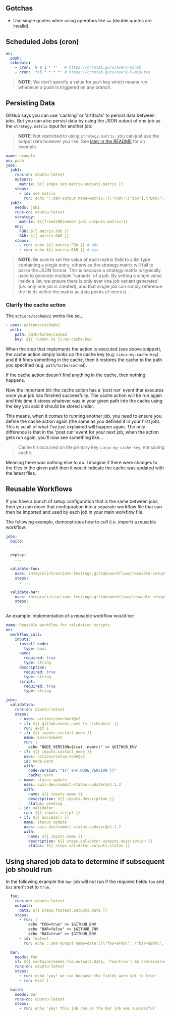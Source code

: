 ## Gotchas

- Use single quotes when using operators like `==` (double quotes are invalid).

## Scheduled Jobs (cron)

```yaml
on:
  push:
  schedule:
    - cron: '0 0 1 * *'   # https://crontab.guru/every-month
    - cron: '*/5 * * * *' # https://crontab.guru/every-5-minutes
```

> **NOTE**: We don't specify a value for `push` key which means run whenever a push is triggered on any branch.

## Persisting Data

GitHub says you can use 'caching' or 'artifacts' to persist data between jobs. But you can also persist data by using the JSON output of one job as the `strategy.matrix` input for another job:

> **NOTE**: Not restricted to using `strategy.matrix`, you can just use the output data however you like. See [later in the README](#using-shared-job-data-to-determine-if-subsequent-job-should-run) for an example.

```yaml
name: example
on: push
jobs:
  job1:
    runs-on: ubuntu-latest
    outputs:
      matrix: ${{ steps.set-matrix.outputs.matrix }}
    steps:
      - id: set-matrix
        run: echo "::set-output name=matrix::{\"FOO\":["abc"],\"BAR\":["xyz"]}"
  job2:
    needs: job1
    runs-on: ubuntu-latest
    strategy:
      matrix: ${{fromJSON(needs.job1.outputs.matrix)}}
    env:
      FOO: ${{ matrix.FOO }}
      BAR: ${{ matrix.BAR }}
    steps:
      - run: echo ${{ matrix.FOO }} # abc
      - run: echo ${{ matrix.BAR }} # xyz
```

> **NOTE**: Be sure to set the value of each matrix field to a list type containing a single entry, otherwise the strategy.matrix will fail to parse the JSON format. This is because a strategy.matrix is typically used to generate multiple 'variants' of a job. By setting a single value inside a list, we ensure there is only ever one job variant generated (i.e. only one job is created), and that single job can simply reference the fields within the matrix as data points of interest.

### Clarify the cache action

The `actions/cache@v2` works like so...

```yaml
- uses: actions/cache@v2
  with:
    path: path/to/be/cached
    key: ${{ runner.os }}-my-cache-key
```

When the step that implements the action is executed (see above snippet), the cache action simply looks up the cache key (e.g. `Linux-my-cache-key`) and if it finds something in the cache, then it restores the cache to the path you specified (e.g. `path/to/be/cached`). 

If the cache action doesn't find anything in the cache, then nothing happens. 

Now the important bit: the cache action has a 'post run' event that executes once your job has finished successfully. The cache action will be run again and this time it stores whatever was in your given path into the cache using the key you said it should be stored under.

This means, when it comes to running another job, you need to ensure you define the cache action again (the same as you defined it in your first job). This is so all of what I've just explained will happen again. The only difference is that in the 'post run' event for your next job, when the action gets run again, you'll now see something like...

> Cache hit occurred on the primary key `Linux-my-cache-key`, not saving cache.

Meaning there was nothing else to do. I imagine if there were changes to the files in the given path then it would indicate the cache was updated with the latest files.

## Reusable Workflows

If you have a bunch of setup configuration that is the same between jobs, then you can move that configuration into a separate workflow file that can then be imported and used by each job in your main workflow file.

The following example, demonstrates how to _call_ (i.e. import) a reusable workflow:

```yaml
jobs:
  build:
    ...

  deploy:
    ...

  validate-foo:
    uses: integralist/actions-testing/.github/workflows/resuable-setup@main # install node, rust, setup env vars etc
    steps: 
      - ...

  validate-bar:
    uses: integralist/actions-testing/.github/workflows/resuable-setup@main # install node, rust, setup env vars etc
    steps: 
      - ...
```

An example implementation of a reusable workflow would be:

```yaml
name: Reusable workflow for validation scripts
on:
  workflow_call:
    inputs:
      install_node:
        type: bool
      name:
        required: true
        type: string
      description:
        required: true
        type: string
      script:
        required: true
        type: string

jobs:
  validation:
    runs-on: ubuntu-latest
    steps:
      - uses: actions/checkout@v2
      - if: ${{ github.event_name != 'schedule' }}
        run: exit 1
      - if: ${{ inputs.install_node }}
        name: Environment
        run: |
          echo "NODE_VERSION=$(cat .nvmrc)" >> $GITHUB_ENV
      - if: ${{ inputs.install_node }}
        uses: actions/setup-node@v2
        id: node-yarn
        with:
          node-version: "${{ env.NODE_VERSION }}"
          cache: yarn
      - name: status update
        uses: ouzi-dev/commit-status-updater@v1.1.2
        with:
          name: ${{ inputs.name }}
          description: ${{ inputs.description }}
          status: pending
      - id: validator
        run: ${{ inputs.script }}
      - if: ${{ success() }}
        name: status update
        uses: ouzi-dev/commit-status-updater@v1.1.2
        with:
          name: ${{ inputs.name }}
          description: ${{ steps.validator.outputs.description }}
          status: ${{ steps.validator.outputs.status }}
```

## Using shared job data to determine if subsequent job should run

In the following example the `bar` job will not run if the required fields `foo` and `baz` aren't set to `true`.

```yaml
  foo:
    runs-on: ubuntu-latest
    outputs:
      data: ${{ steps.footest.outputs.data }}
    steps:
      - run: |
          echo "FOO=true" >> $GITHUB_ENV
          echo "BAR=false" >> $GITHUB_ENV
          echo "BAZ=true" >> $GITHUB_ENV
      - id: footest
        run: echo ::set-output name=data::[\"foo=$FOO\", \"bar=$BAR\", \"baz=$BAZ\"]

  bar:
    needs: foo
    if: ${{ contains(needs.foo.outputs.data, 'foo=true') && contains(needs.foo.outputs.data, 'baz=true') }}
    runs-on: ubuntu-latest
    steps:
      - run: echo 'yay! we ran because the fields were set to true'
      - run: exit 1

  build:
    needs: bar
    runs-on: ubuntu-latest
    steps:
      - run: echo 'yay! this job ran as the bar job was successful'
```
